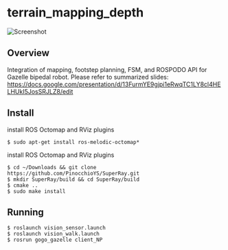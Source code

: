 # terrain_mapping_depth

![Screenshot](/files/step_rotation.png)

## Overview
Integration of mapping, footstep planning, FSM, and ROSPODO API for Gazelle bipedal robot.
Please refer to summarized slides: https://docs.google.com/presentation/d/13FurmYE9gjpi1eRwqTC1LY8cl4HELHUkI5JosSRJLZ8/edit 

## Install

install ROS Octomap and RViz plugins
```
$ sudo apt-get install ros-melodic-octomap*
```

install ROS Octomap and RViz plugins
```
$ cd ~/Downloads && git clone https://github.com/PinocchioYS/SuperRay.git
$ mkdir SuperRay/build && cd SuperRay/build
$ cmake ..
$ sudo make install
```


## Running

```
$ roslaunch vision_sensor.launch 
$ roslaunch vision_walk.launch 
$ rosrun gogo_gazelle client_NP

```
